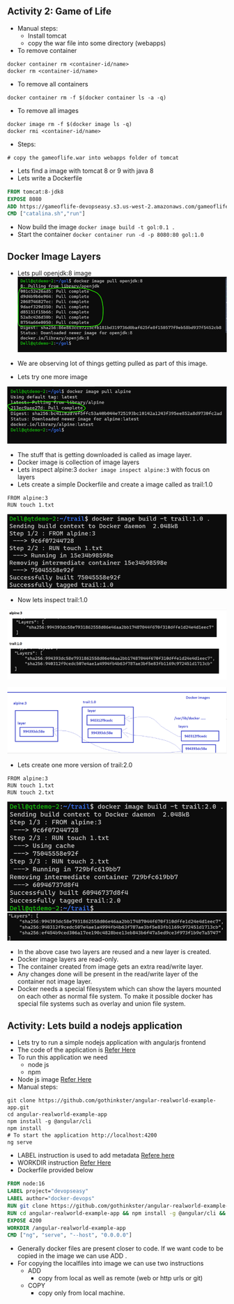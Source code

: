 ## Activity 2: Game of Life
* Manual steps:
    * Install tomcat
    * copy the war file into some directory (webapps)
* To remove container

```
docker container rm <container-id/name>
docker rm <container-id/name>
```

* To remove all containers

```
docker container rm -f $(docker container ls -a -q)
```

* To remove all images

```
docker image rm -f $(docker image ls -q)
docker rmi <container-id/name>
```
* Steps:

```
# copy the gameoflife.war into webapps folder of tomcat
```

* Lets find a image with tomcat 8 or 9 with java 8
* Lets write a Dockerfile

```Dockerfile
FROM tomcat:8-jdk8
EXPOSE 8080
ADD https://gameoflife-devopseasy.s3.us-west-2.amazonaws.com/gameoflife.war /usr/local/tomcat/webapps/gameoflife.war
CMD ["catalina.sh","run"]
```
* Now build the image ``` docker image build -t gol:0.1 . ```
* Start the container  ``` docker container run -d -p 8080:80 gol:1.0 ```

## Docker Image Layers
* Lets pull openjdk:8 image
![Preview](./Images/dockerfeb15.png)

* We are observing lot of things getting pulled as part of this image.
* Lets try one more image

![Preview](./Images/dockerfeb16.png)

* The stuff that is getting downloaded is called as image layer.
* Docker image is collection of image layers
* Lets inspect alpine:3 ``` docker image inspect alpine:3 ``` with focus on layers
* Lets create a simple Dockerfile and create a image called as trail:1.0

```
FROM alpine:3
RUN touch 1.txt 
```
![Preview](./Images/dockerfeb17.png)

* Now lets inspect trail:1.0

![Preview](./Images/dockerfeb18.png)

![Preview](./Images/dockerfeb19.png)

* Lets create one more version of trail:2.0

```
FROM alpine:3
RUN touch 1.txt
RUN touch 2.txt
```
![Preview](./Images/dockerfeb20.png)
![Preview](./Images/dockerfeb21.png)

* In the above case two layers are reused and a new layer is created.
* Docker image layers are read-only.
* The container created from image gets an extra read/write layer.
* Any changes done will be present in the read/write layer of the container not image layer.
* Docker needs a special filesystem which can show the layers mounted on each other as normal file system. To make it possible docker has special file systems such as overlay and union file system.

## Activity: Lets build a nodejs application

* Lets try to run a simple nodejs application with angularjs frontend
* The code of the application is [Refer Here](https://github.com/gothinkster/angular-realworld-example-app)
* To run this application we need
    * node js
    * npm
* Node js image [Refer Here](https://hub.docker.com/_/node)
* Manual steps:

```
git clone https://github.com/gothinkster/angular-realworld-example-app.git
cd angular-realworld-example-app
npm install -g @angular/cli
npm install
# To start the application http://localhost:4200
ng serve 
```
* LABEL instruction is used to add metadata [Refere here](https://docs.docker.com/engine/reference/builder/#label)
* WORKDIR instruction [Refer Here](https://docs.docker.com/engine/reference/builder/#workdir)
* Dockerfile provided below

```Dockerfile
FROM node:16
LABEL project="devopseasy"
LABEL author="docker-devops"
RUN git clone https://github.com/gothinkster/angular-realworld-example-app.git
RUN cd angular-realworld-example-app && npm install -g @angular/cli && npm install
EXPOSE 4200
WORKDIR /angular-realworld-example-app
CMD ["ng", "serve", "--host", "0.0.0.0"]
```
* Generally docker files are present closer to code. If we want code to be copied in the image we can use ADD . <dest>
* For copying the localfiles into image we can use two instructions 
    * ADD
        * copy from local as well as remote (web or http urls or git)
    * COPY
        * copy only from local machine.


